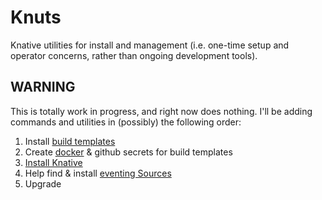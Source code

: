 # Knuts

Knative utilities for install and management (i.e. one-time setup and operator
concerns, rather than ongoing development tools).

## WARNING

This is totally work in progress, and right now does nothing. I'll be adding
commands and utilities in (possibly) the following order:

1. Install [build templates](https://github.com/knative/build-templates)
2. Create [docker](https://github.com/knative/build-templates/tree/master/gcr_helper) & github secrets for build templates
3. [Install Knative](https://github.com/knative/docs/tree/master/install)
4. Help find & install [eventing Sources](https://github.com/knative/eventing-sources)
5. Upgrade